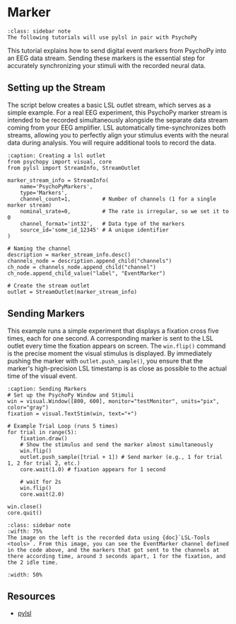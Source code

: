 # Marker

```{admonition} LSL
:class: sidebar note
The following tutorials will use pylsl in pair with PsychoPy
```

This tutorial explains how to send digital event markers from PsychoPy into an EEG data stream. Sending these markers is the essential step for accurately synchronizing your stimuli with the recorded neural data.

## Setting up the Stream

The script below creates a basic LSL outlet stream, which serves as a simple example. For a real EEG experiment, this PsychoPy marker stream is intended to be recorded simultaneously alongside the separate data stream coming from your EEG amplifier. LSL automatically time-synchronizes both streams, allowing you to perfectly align your stimulus events with the neural data during analysis. You will require additional tools to record the data.

```{code-block} python
:caption: Creating a lsl outlet
from psychopy import visual, core
from pylsl import StreamInfo, StreamOutlet

marker_stream_info = StreamInfo(
    name='PsychoPyMarkers',
    type='Markers',
    channel_count=1,          # Number of channels (1 for a single marker stream)
    nominal_srate=0,          # The rate is irregular, so we set it to 0
    channel_format='int32',   # Data type of the markers
    source_id='some_id_12345' # A unique identifier
)

# Naming the channel
description = marker_stream_info.desc()
channels_node = description.append_child("channels")
ch_node = channels_node.append_child("channel")
ch_node.append_child_value("label", "EventMarker")

# Create the stream outlet
outlet = StreamOutlet(marker_stream_info)
```

## Sending Markers

This example runs a simple experiment that displays a fixation cross five times, each for one second. A corresponding marker is sent to the LSL outlet every time the fixation appears on screen. The ```win.flip()``` command is the precise moment the visual stimulus is displayed. By immediately pushing the marker with ```outlet.push_sample()```, you ensure that the marker's high-precision LSL timestamp is as close as possible to the actual time of the visual event.

```{code-block} python
:caption: Sending Markers
# Set up the PsychoPy Window and Stimuli
win = visual.Window([800, 600], monitor="testMonitor", units="pix", color="gray")
fixation = visual.TextStim(win, text="+")

# Example Trial Loop (runs 5 times) 
for trial in range(5):
    fixation.draw()
    # Show the stimulus and send the marker almost simultaneously
    win.flip()
    outlet.push_sample([trial + 1]) # Send marker (e.g., 1 for trial 1, 2 for trial 2, etc.)
    core.wait(1.0) # fixation appears for 1 second

    # wait for 2s
    win.flip()
    core.wait(2.0) 

win.close()
core.quit()
```

```{admonition} Consumed Data
:class: sidebar note
:wifth: 75%
The image on the left is the recorded data using {doc}`LSL-Tools <tools>`. From this image, you can see the EventMarker channel defined in the code above, and the markers that got sent to the channels at there according time, around 3 seconds apart, 1 for the fixation, and the 2 idle time. 
```

```{image} ../../_static/psychopy-mark.png
:width: 50%
```

## Resources

* [pylsl](https://github.com/labstreaminglayer/pylsl)
